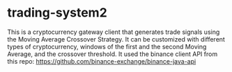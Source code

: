 # trading-system2

This is a cryptocurrency gateway client that generates trade signals using the Moving Average Crossover Strategy. It can be customized with different types of cryptocurrency, windows of the first and the second Moving Average, and the crossover threshold. It used the binance client API from this repo: https://github.com/binance-exchange/binance-java-api
